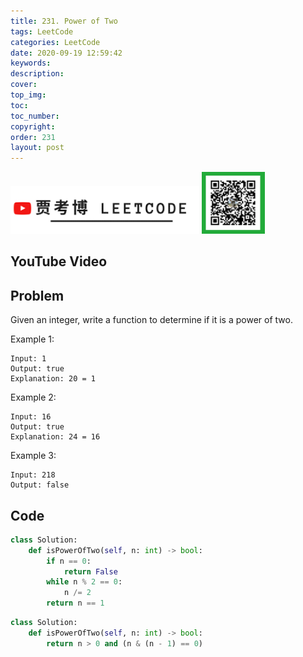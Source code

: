 ```yaml
---
title: 231. Power of Two
tags: LeetCode
categories: LeetCode
date: 2020-09-19 12:59:42
keywords:
description:
cover:
top_img:
toc:
toc_number:
copyright:
order: 231
layout: post
---
```


<img src="./assets/youtube.png" alt="drawing" width="60%"/>

<img src="./assets/wx.jpg" alt="drawing" width="20%"/>

## YouTube Video

## Problem

Given an integer, write a function to determine if it is a power of two.

Example 1:

```
Input: 1
Output: true
Explanation: 20 = 1
```

Example 2:

```
Input: 16
Output: true
Explanation: 24 = 16
```

Example 3:

```
Input: 218
Output: false
```

## Code

```python
class Solution:
    def isPowerOfTwo(self, n: int) -> bool:
        if n == 0:
            return False
        while n % 2 == 0:
            n /= 2
        return n == 1
```

```python
class Solution:
    def isPowerOfTwo(self, n: int) -> bool:
        return n > 0 and (n & (n - 1) == 0)
```
